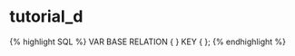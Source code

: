 # tutorial_d

{% highlight SQL %}
VAR <VARIABLE NAME> BASE RELATION
{ <HEADING TUPLE> }
KEY { <KEY TUPLE> };
{% endhighlight %}
